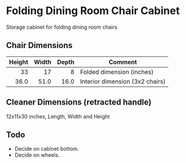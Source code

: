 # Folding Dining Room Chair Cabinet

Storage cabinet for folding dining room chairs

## Chair Dimensions

| Height | Width | Depth | Comment                         |
|-------:|------:|------:|---------------------------------|
|     33 |    17 |     8 | Folded dimension (inches)       |
|   36.0 |  51.0 |  16.0 | Interior dimension (3x2 chairs) |
<!-- tmf:  $2,1=$1,1 + 3 ; $2,2=$1,2 * 3 ; $2,3=$1,3 * 2 -->

## Cleaner Dimensions (retracted handle)

12x11x30 inches, Length, Width and Height

## Todo

- Decide on cabinet bottom.
- Decide on wheels.
